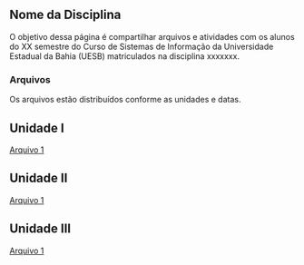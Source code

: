 ## Nome da Disciplina

O objetivo dessa página é compartilhar arquivos e atividades com os alunos do XX semestre do Curso de Sistemas de Informação da Universidade Estadual da Bahia (UESB) matriculados na disciplina xxxxxxx.

### Arquivos

Os arquivos estão distribuídos conforme as unidades e datas.

## Unidade I

<!-- [Arquivo 1](https://www.4shared.com/web/preview/pdf/kNNGj_tXei?). -->
<p><a href="https://www.4shared.com/web/preview/pdf/kNNGj_tXei?" target="_blank">Arquivo 1</a></p>
<!-- <p><a href="http://www.4shared.com/web/preview/pdf/zumIxCUFce" target="_blank">Tasks form</a></p> -->

## Unidade II

<!-- [Arquivo 1](https://www.4shared.com/web/preview/pdf/kNNGj_tXei?). --> 
<p><a href="https://www.4shared.com/web/preview/pdf/kNNGj_tXei?" target="_blank">Arquivo 1</a></p>

## Unidade III

<!--[Arquivo 1](https://www.4shared.com/web/preview/pdf/kNNGj_tXei?). --> 
<p><a href="https://www.4shared.com/web/preview/pdf/kNNGj_tXei?" target="_blank">Arquivo 1</a></p>


<!-- colocar links:  [GitHub Flavored Markdown](https://guides.github.com/features/mastering-markdown/).
negrito: **palavra
comentario <!-- e -->

<!-- ```markdown
Syntax highlighted code block

# Header 1
## Header 2
### Header 3

- Bulleted
- List

1. Numbered
2. List

**Bold** and _Italic_ and `Code` text

[Link](url) and ![Image](src)
```
-->
